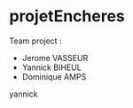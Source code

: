 # projetEncheres

Team project :

-   Jerome VASSEUR
-   Yannick BIHEUL
-   Dominique AMPS

yannick


